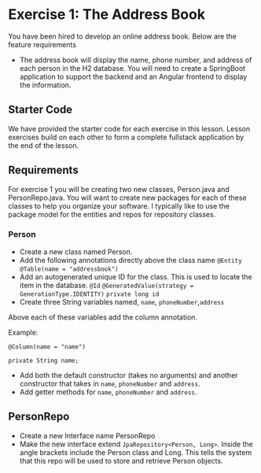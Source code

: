 # Exercise 1: The Address Book

You have been hired to develop an online address book. Below are the feature requirements

* The address book will display the name, phone number, and address of each person in the H2 database. You will need to create a SpringBoot application to support the backend and an Angular frontend to display the information.

## Starter Code

We have provided the starter code for each exercise in this lesson.  Lesson exercises build on each other to form a complete fullstack application by the end of the lesson.

## Requirements

For exercise 1 you will be creating two new classes, Person.java and PersonRepo.java. You will want to create new packages for each of these classes to help you organize your software. I typically like to use the package model for the entities and repos for repository classes.

### Person

* Create a new class named Person.
* Add the following annotations directly above the class name
`@Entity`
`@Table(name = "addressbook")`
* Add an autogenerated unique ID for the class. This is used to locate the item in the database.
`@Id`
`@GeneratedValue(strategy = GenerationType.IDENTITY)`
 `private long id`
* Create three String variables named, `name`, `phoneNumber`,`address`

Above each of these variables add the column annotation.

Example: 

`@Column(name = "name")`

`private String name;`

* Add both the default constructor (takes no arguments) and another constructor that takes in `name`, `phoneNumber` and `address`.
* Add getter methods for `name`, `phoneNumber` and `address`.

## PersonRepo

* Create a new Interface name PersonRepo
* Make the new interface extend `JpaRepository<Person, Long>`. Inside the angle brackets include the Person class and Long. This tells the system that this repo will be used to store and retrieve Person objects.
